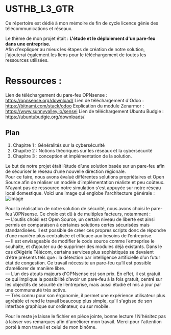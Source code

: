# USTHB_L3_GTR
Ce répertoire est dédié à mon mémoire de fin de cycle licence génie des télécommunications et réseaux.

Le thème de mon projet était : __L'étude et le déploiement d'un pare-feu dans une entreprise.__  
Afin d'expliquer au mieux les étapes de création de notre solution, j'ajouterai également les liens pour le téléchargement de toutes les ressources utilisées.

# Ressources : 
Lien de téléchargement du pare-feu OPNsense : https://opnsense.org/download/
Lien de téléchargement d'Odoo : https://bitnami.com/stack/odoo
Explication du module Zenarmor : https://www.sunnyvalley.io/sensei
Lien de téléchargement Ubuntu Budgie : https://ubuntubudgie.org/downloads/


## Plan
1. Chapitre 1 : Généralités sur la cybersécurité
2. Chapitre 2 : Notions théoriques sur les réseaux et la cybersécurité
3. Chapitre 3 : conception et implémentation de la solution.

Le but de notre projet était l’étude d’une solution basée sur un pare-feu afin de sécuriser le réseau d’une nouvelle direction régionale.  
Pour ce faire, nous avons évalué différentes solutions propriétaires et Open Source afin de réaliser un modèle d’implémentation réaliste et peu coûteux. N'ayant pas de ressource notre simulation s'est appuyée sur notre réseau local domestique. Voici une image qui englobe l'architecture générale :   
![image](https://user-images.githubusercontent.com/88862381/185247457-60d5fc7a-3476-47d5-8843-9b8f6581fa5a.png)


Pour la réalisation de notre solution de sécurité, nous avons choisi le pare-feu \\OPNsense. Ce choix est dû à de multiples facteurs, notamment :  
— L'outils choisi est Open Source, un certain niveau de liberté est ainsi permis en comparaison à certaines solutions certes sécurisées mais standardisées. Il est possible de créer ces propres scripts donc de répondre d’une manière plus centralisée et efficace aux besoins de l’entreprise.  
— Il est envisageable de modifier le code source comme l’entreprise le souhaite, et d’ajouter ou de supprimer des modules déjà existants. Dans le cas d’Algérie Télécom, certains services plus sophistiqués se devaient d’être présents tels que : la détection par intelligence artificielle d’un futur état de congestion. Ce travail nécessite un pare-feu qu’il est possible d’améliorer de manière libre.  
— L’un des atouts majeurs d'OPNsense est son prix. En effet, il est gratuit ce qui implique la possibilité d’avoir un pare-feu à la fois gratuit, centré sur les objectifs de sécurité de l’entreprise, mais aussi étudié et mis à jour par une communauté très active.  
— Trés connu pour son érgonomie, il permet une expérience utilisateur plus agréable et rend le travail beaucoup plus simple, qu'il s'agisse de son interface graphique sur ordinateur, ou sur mobile.  

Pour le reste je laisse le fichier en pièce jointe, bonne lecture ! 
N'hésitez pas à laisser vos remarques afin d'améliorer mon travail.
Merci pour l'attention porté à mon travail et celui de mon binôme.
